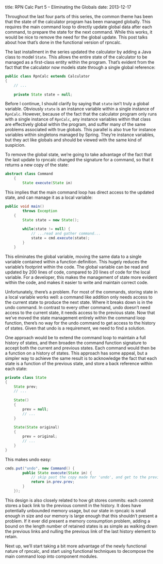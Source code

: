 title: RPN Calc Part 5 – Eliminating the Globals
date: 2013-12-17

Throughout the last four parts of this series, the common theme has
been that the state of the calculator program has been managed
globally. This requires the main command loop to directly update
global data after each command, to prepare the state for the next
command. While this works, it would be nice to remove the need for the
global update. This post talks about how that’s done in the functional
version of rpncalc.


The last installment in the series updated the calculator by adding a
Java class to model `State`. This allows the entire state of the
calculator to be managed as a first-class entity within the
program. That’s evident from the fact that the calculator now models
state through a single global reference:

```java
public class RpnCalc extends Calculator
{
    // ...
 
    private State state = null;
```

Before I continue, I should clarify by saying that `state` isn’t truly a
global variable. Obviously `state` is an instance variable within a
single instance of `RpnCalc`. However, because of the fact that the
calculator program only runs with a single instance of `RpnCalc`, any
instance variables within that class are effectively global within the
program, and suffer many of the same problems associated with true
globals. This parallel is also true for instance variables within
singletons managed by Spring. They’re instance variables, but they act
like globals and should be viewed with the same kind of suspicion.

To remove the global state, we’re going to take advantage of the fact
that the last update to rpncalc changed the signature for a command,
so that it returns a new copy of the state:

```java
abstract class Command
    {
        State execute(State in)
```

This implies that the main command loop has direct access to the
updated state, and can manage it as a local variable:

```java
public void main()
        throws Exception
    {
        State state = new State();
 
        while(state != null) {
            // ...read and gather command...
            state = cmd.execute(state);
        }
    }
```

This eliminates the global variable, moving the same data to a single
variable contained within a function definition. This hugely reduces
the variable’s footprint within the code. The global variable can be
read and updated by 200 lines of code, compared to 20 lines of code
for the local variable. For a developer, this makes the management of
state more evident within the code, and makes it easier to write and
maintain correct code.

Unfortunately, there’s a problem. For most of the commands, storing
state in a local variable works well: a command like addition only
needs access to the current state to produce the next state. Where it
breaks down is in the undo command. In contrast to every other
command, undo doesn’t need access to the current state, it needs
access to the previous state. Now that we’ve moved the state
management entirely within the command loop function, there’s no way
for the undo command to get access to the history of states. Given
that undo is a requirement, we need to find a solution.

One approach would be to extend the command loop to maintain a full
history of states, and then broaden the command function signature to
accept both the current and previous states. Each command would then
be a function on a history of states. This approach has some appeal,
but a simpler way to achieve the same result is to acknowledge the
fact that each state is a function of the previous state, and store a
back reference within each state:

```java
private class State
{
    State prev;
    // ...
 
    State()
    {
        prev = null;
        // ...
    }
 
    State(State original)
    {
        prev = original;
        // ...
    }
}
```

This makes undo easy:

```java
cmds.put("undo", new Command() {
        public State execute(State in) {
            // skip past the copy made for 'undo', and get to the previous.
            return in.prev.prev;
        }
    });
```

This design is also closely related to how git stores commits: each
commit stores a back link to the previous commit in the history. It
does have potentially unbounded memory usage, but our state in rpncalc
is small enough in size and our memory is large enough that this
shouldn’t present a problem. If it ever did present a memory
consumption problem, adding a bound on the length number of retained
states is as simple as walking down the previous links and nulling the
previous link of the last history element to retain.

Next up, we’ll start taking a bit more advantage of the newly
functional nature of rpncalc, and start using functional techniques to
decompose the main command loop into component modules.

